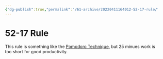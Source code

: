 ```yaml
---
{"dg-publish":true,"permalink":"/61-archive/20220411164012-52-17-rule/","dgHomeLink":true,"dgPassFrontmatter":false}
---
```



# 52-17 Rule

This rule is something like the [Pomodoro Technique](Pomodoro-Technique), but 25 minues work is too short for good productivity.
